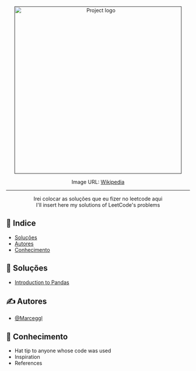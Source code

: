 <p align="center">
  <a href="" rel="noopener">
 <img width=458px src="https://upload.wikimedia.org/wikipedia/commons/thumb/0/0a/LeetCode_Logo_black_with_text.svg/458px-LeetCode_Logo_black_with_text.svg.png" alt="Project logo"></a><br>
</p>

<div align="center">
<p>Image URL: <a href="https://upload.wikimedia.org/wikipedia/commons/thumb/0/0a/LeetCode_Logo_black_with_text.svg/458px-LeetCode_Logo_black_with_text.svg.png">Wikipedia</a></p>
</div>

---

<p align="center"> 
    Irei colocar as soluções que eu fizer no leetcode aqui
    <br>
    I'll insert here my solutions of LeetCode's problems

</p>

## 📝 Indice

- [Soluções](#solucoes)
- [Autores](#authors)
- [Conhecimento](#conhecimento)

## 💾 Soluções <a name = "solucoes"></a>

- [Introduction to Pandas](https://github.com/Marceggl/LeetCode/tree/main/Introduction%20to%20Pandas)

## ✍️ Autores <a name = "authors"></a>

- [@Marceggl](https://github.com/Marceggl)

## 🎉 Conhecimento <a name = "conhecimento"></a>

- Hat tip to anyone whose code was used
- Inspiration
- References

